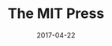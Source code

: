 ---
layout: site
title: "The MIT Press"
date: 2017-04-22
categories: [education]
version: 1.3.20
major: 1
minor: 3
patch: 20
slug: mitpress
link: https://mitpress.mit.edu/
submitter: lpolepeddi
permalink: /sites/:slug
---